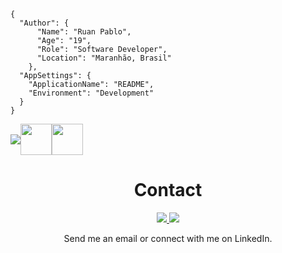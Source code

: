 ```
{
  "Author": {
      "Name": "Ruan Pablo",
      "Age": "19",
      "Role": "Software Developer",
      "Location": "Maranhão, Brasil"
    },
  "AppSettings": {
    "ApplicationName": "README",
    "Environment": "Development"
  }
}
```


<div align="center"> 
      <div style="display: flex; align-items: center;" >
            <img src="https://skillicons.dev/icons?i=js,html,css,tailwind,sass,git,mysql,docker,php,laravel" /> 
            <img src="https://github.com/intpablo/intpablo/assets/150086518/3fa0a1ab-23bd-4f27-8835-d8d22bb680d6"  width="50"  /> 
            <img src="https://github.com/intpablo/intpablo/assets/150086518/2a8c2c98-950f-4e5e-8b76-19f7f3c5f8cd" width="50" />
</div>
<!--START_SECTION:waka-->
<!--END_SECTION:waka-->
        <h1>Contact</h1>
    <a href="mailto:ruanruandnz@gmail.com">
      <img src="https://skillicons.dev/icons?i=gmail"/>
    </a>
      <a href="https://www.linkedin.com/in/ruan-pablo-da-silva-diniz-805ab12a7" >
      <img src="https://skillicons.dev/icons?i=linkedin"/>
    </a>
  <p>Send me an email or connect with me on LinkedIn.</p>
</div>
  




  






 











